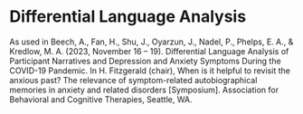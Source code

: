 # Differential Language Analysis
As used in Beech, A., Fan, H., Shu, J., Oyarzun, J., Nadel, P., Phelps, E. A., & Kredlow, M. A. (2023, November 16 – 19). Differential Language Analysis of Participant Narratives and Depression and Anxiety Symptoms During the COVID-19 Pandemic. In H. Fitzgerald (chair), When is it helpful to revisit the anxious past? The relevance of symptom-related autobiographical memories in anxiety and related disorders [Symposium]. Association for Behavioral and Cognitive Therapies, Seattle, WA.

